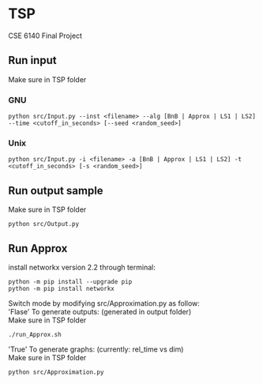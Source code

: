 # TSP
CSE 6140 Final Project

## Run input
Make sure in TSP folder
### GNU
```
python src/Input.py --inst <filename> --alg [BnB | Approx | LS1 | LS2] --time <cutoff_in_seconds> [--seed <random_seed>]
```
### Unix
```
python src/Input.py -i <filename> -a [BnB | Approx | LS1 | LS2] -t <cutoff_in_seconds> [-s <random_seed>]
```

## Run output sample
Make sure in TSP folder
```
python src/Output.py
```

## Run Approx
install networkx version 2.2 through terminal:
```
python -m pip install --upgrade pip
python -m pip install networkx
```

Switch mode by modifying src/Approximation.py as follow: <br />
'Flase' To generate outputs: 
(generated in output folder)  <br />
Make sure in TSP folder
```
./run_Approx.sh
```
'True' To generate graphs:
(currently: rel_time vs dim)  <br />
Make sure in TSP folder
```
python src/Approximation.py
```

